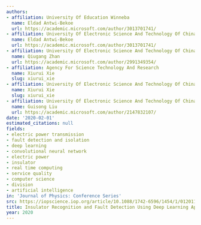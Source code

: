 ```yaml
---
authors:
- affiliation: University Of Education Winneba
  name: Eldad Antwi-Bekoe
  url: https://academic.microsoft.com/author/3013701741/
- affiliation: University Of Electronic Science And Technology Of China
  name: Eldad Antwi-Bekoe
  url: https://academic.microsoft.com/author/3013701741/
- affiliation: University Of Electronic Science And Technology Of China
  name: Qiugang Zhan
  url: https://academic.microsoft.com/author/2991349354/
- affiliation: Agency For Science Technology And Research
  name: Xiurui Xie
  slug: xiurui_xie
- affiliation: University Of Electronic Science And Technology Of China
  name: Xiurui Xie
  slug: xiurui_xie
- affiliation: University Of Electronic Science And Technology Of China
  name: Guisong Liu
  url: https://academic.microsoft.com/author/2147832107/
date: '2020-02-01'
estimated_citations: null
fields:
- electric power transmission
- fault detection and isolation
- deep learning
- convolutional neural network
- electric power
- insulator
- real time computing
- service quality
- computer science
- division
- artificial intelligence
in: 'Journal of Physics: Conference Series'
src: https://iopscience.iop.org/article/10.1088/1742-6596/1454/1/012011/pdf
title: Insulator Recognition and Fault Detection Using Deep Learning Approach
year: 2020
---
```

